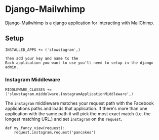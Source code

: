 # Django-Mailwhimp

Django-Mailwhimp is a django application for interacting with MailChimp.

## Setup

    INSTALLED_APPS += ('slowstagram',)

    Then add your key and name to the
    Each application you want to use you'll need to setup in the django admin.

### Instagram Middleware

    MIDDLEWARE_CLASSES += ('slowstagram.middelware.InstagramApplicationMiddleware',)

The `instagram` middleware matches your request path with the Facebook
applications paths and loads that application. If there's more than one
application with the same path it will pick the most exact match (i.e. the
longest matching URL.) and set `instagram` on the `request`.

    def my_fancy_view(request):
        request.instagram.request('pancakes')
